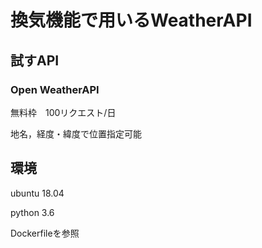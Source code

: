 # 換気機能で用いるWeatherAPI
## 試すAPI

### Open WeatherAPI

無料枠　100リクエスト/日

地名，経度・緯度で位置指定可能

## 環境
ubuntu 18.04

python 3.6

Dockerfileを参照 
